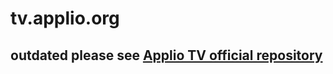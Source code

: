 # tv.applio.org
## outdated please see [Applio TV official repository](https://github.com/iahispano/applio-website/apps/tv.applio.org)
